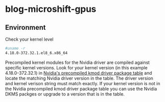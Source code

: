 # blog-microshift-gpus
## Environment 
Check your kernel level 
```bash
#uname -r 
4.18.0-372.32.1.el8_6.x86_64 
```
Precompiled kernel modules for the Nvidia driver are compiled against specific kernel versions. 
Look for your kernel version (in this example 4.18.0-372.32.1) in [Nvidia's precompiled kmod driver package table](https://developer.download.nvidia.com/compute/cuda/repos/rhel8/x86_64/precompiled/) and locate the matching Nvidia driver version in the table.
The driver version and kernel verison string must match exactly.  If your kernel version is not in the Nvidia precompiled kmod driver package table you can use the Nvidia DKMS packges or upgrade to a version that is in the table. 
